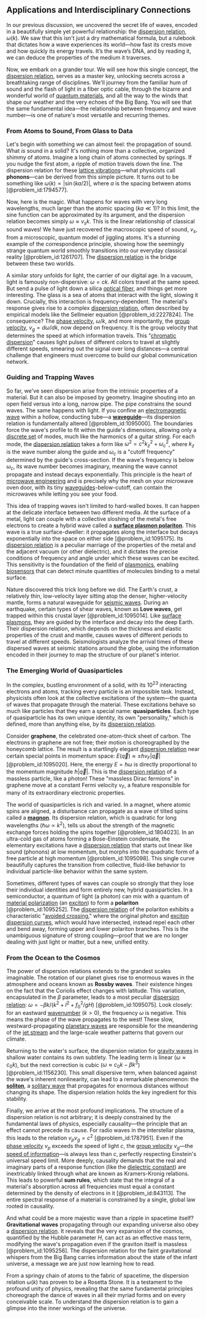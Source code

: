 ## Applications and Interdisciplinary Connections

In our previous discussion, we uncovered the secret life of waves, encoded in a beautifully simple yet powerful relationship: the [dispersion relation](@article_id:138019), $\omega(k)$. We saw that this isn't just a dry mathematical formula, but a rulebook that dictates how a wave experiences its world—how fast its crests move and how quickly its energy travels. It’s the wave’s DNA, and by reading it, we can deduce the properties of the medium it traverses.

Now, we embark on a grander tour. We will see how this single concept, the [dispersion relation](@article_id:138019), serves as a master key, unlocking secrets across a breathtaking range of disciplines. We'll journey from the familiar hum of sound and the flash of light in a fiber optic cable, through the bizarre and wonderful world of [quantum materials](@article_id:136247), and all the way to the winds that shape our weather and the very echoes of the Big Bang. You will see that the same fundamental idea—the relationship between frequency and wave number—is one of nature's most versatile and recurring themes.

### From Atoms to Sound, From Glass to Data

Let's begin with something we can almost feel: the propagation of sound. What *is* sound in a solid? It's nothing more than a collective, organized shimmy of atoms. Imagine a long chain of atoms connected by springs. If you nudge the first atom, a ripple of motion travels down the line. The dispersion relation for these [lattice vibrations](@article_id:144675)—what physicists call **phonons**—can be derived from this simple picture. It turns out to be something like $\omega(k) \propto |\sin(ka/2)|$, where $a$ is the spacing between atoms [@problem_id:1794577].

Now, here is the magic. What happens for waves with very long wavelengths, much larger than the atomic spacing ($ka \ll 1$)? In this limit, the sine function can be approximated by its argument, and the dispersion relation becomes simply $\omega \approx v_s k$. This is the linear relationship of classical sound waves! We have just recovered the macroscopic speed of sound, $v_s$, from a microscopic, quantum model of jiggling atoms. It's a stunning example of the correspondence principle, showing how the seemingly strange quantum world smoothly transitions into our everyday classical reality [@problem_id:1261707]. The [dispersion relation](@article_id:138019) is the bridge between these two worlds.

A similar story unfolds for light, the carrier of our digital age. In a vacuum, light is famously non-dispersive: $\omega = ck$. All colors travel at the same speed. But send a pulse of light down a silica [optical fiber](@article_id:273008), and things get more interesting. The glass is a sea of atoms that interact with the light, slowing it down. Crucially, this interaction is frequency-dependent. The material's response gives rise to a complex [dispersion relation](@article_id:138019), often described by empirical models like the Sellmeier equation [@problem_id:2227824]. The consequence? The [phase velocity](@article_id:153551), $\omega/k$, and more importantly, the [group velocity](@article_id:147192), $v_g = d\omega/dk$, now depend on frequency. It is the group velocity that determines the speed at which information travels. This "[chromatic dispersion](@article_id:263256)" causes light pulses of different colors to travel at slightly different speeds, smearing out the signal over long distances—a central challenge that engineers must overcome to build our global communication network.

### Guiding and Trapping Waves

So far, we've seen dispersion arise from the intrinsic properties of a material. But it can also be imposed by geometry. Imagine shouting into an open field versus into a long, narrow pipe. The pipe constrains the sound waves. The same happens with light. If you confine an [electromagnetic wave](@article_id:269135) within a hollow, conducting tube—a **[waveguide](@article_id:266074)**—its dispersion relation is fundamentally altered [@problem_id:1095000]. The boundaries force the wave's profile to fit within the guide's dimensions, allowing only a [discrete set](@article_id:145529) of modes, much like the harmonics of a guitar string. For each mode, the [dispersion relation](@article_id:138019) takes a form like $\omega^2 = c^2 k_z^2 + \omega_c^2$, where $k_z$ is the wave number along the guide and $\omega_c$ is a "cutoff frequency" determined by the guide's cross-section. If the wave's frequency is below $\omega_c$, its wave number becomes imaginary, meaning the wave cannot propagate and instead decays exponentially. This principle is the heart of [microwave engineering](@article_id:273841) and is precisely why the mesh on your microwave oven door, with its tiny [waveguides](@article_id:197977)-below-cutoff, can contain the microwaves while letting you see your food.

This idea of trapping waves isn't limited to hard-walled boxes. It can happen at the delicate interface between two different media. At the surface of a metal, light can couple with a collective sloshing of the metal's free electrons to create a hybrid wave called a **[surface plasmon polariton](@article_id:137848)**. This wave is a true surface-dweller: it propagates along the interface but decays exponentially into the space on either side [@problem_id:1095175]. Its [dispersion relation](@article_id:138019) is a peculiar marriage of the properties of the metal and the adjacent vacuum (or other dielectric), and it dictates the precise conditions of frequency and angle under which these waves can be excited. This sensitivity is the foundation of the field of [plasmonics](@article_id:141728), enabling [biosensors](@article_id:181758) that can detect minute quantities of molecules binding to a metal surface.

Nature discovered this trick long before we did. The Earth's crust, a relatively thin, low-velocity layer sitting atop the denser, higher-velocity mantle, forms a natural waveguide for [seismic waves](@article_id:164491). During an earthquake, certain types of shear waves, known as **Love waves**, get trapped within this crustal layer [@problem_id:1095014]. Like [surface plasmons](@article_id:145357), they are guided by the interface and decay into the deep Earth. Their dispersion relation, which depends on the thickness and elastic properties of the crust and mantle, causes waves of different periods to travel at different speeds. Seismologists analyze the arrival times of these dispersed waves at seismic stations around the globe, using the information encoded in their journey to map the structure of our planet's interior.

### The Emerging World of Quasiparticles

In the complex, bustling environment of a solid, with its $10^{23}$ interacting electrons and atoms, tracking every particle is an impossible task. Instead, physicists often look at the collective excitations of the system—the quanta of waves that propagate through the material. These excitations behave so much like particles that they earn a special name: **quasiparticles**. Each type of quasiparticle has its own unique identity, its own "personality," which is defined, more than anything else, by its [dispersion relation](@article_id:138019).

Consider **graphene**, the celebrated one-atom-thick sheet of carbon. The electrons in graphene are not free; their motion is choreographed by the honeycomb lattice. The result is a startlingly elegant [dispersion relation](@article_id:138019) near certain special points in momentum space: $E(\vec{q}) \approx \pm \hbar v_F |\vec{q}|$ [@problem_id:1095020]. Here, the energy $E = \hbar\omega$ is directly proportional to the momentum magnitude $\hbar|\vec{q}|$. This is the [dispersion relation](@article_id:138019) of a massless particle, like a photon! These "massless Dirac fermions" in graphene move at a constant Fermi velocity $v_F$, a feature responsible for many of its extraordinary electronic properties.

The world of quasiparticles is rich and varied. In a magnet, where atomic spins are aligned, a disturbance can propagate as a wave of tilted spins called a **[magnon](@article_id:143777)**. Its dispersion relation, which is quadratic for long wavelengths ($\hbar\omega \propto k^2$), tells us about the strength of the magnetic exchange forces holding the spins together [@problem_id:1804023]. In an ultra-cold gas of atoms forming a Bose-Einstein condensate, the elementary excitations have a [dispersion relation](@article_id:138019) that starts out linear like sound (phonons) at low momentum, but morphs into the quadratic form of a free particle at high momentum [@problem_id:1095098]. This single curve beautifully captures the transition from collective, fluid-like behavior to individual particle-like behavior within the same system.

Sometimes, different types of waves can couple so strongly that they lose their individual identities and form entirely new, hybrid quasiparticles. In a semiconductor, a quantum of light (a photon) can mix with a quantum of [material polarization](@article_id:269201) (an [exciton](@article_id:145127)) to form a **polariton** [@problem_id:1095252]. The [dispersion relation](@article_id:138019) of the polariton exhibits a characteristic "[avoided crossing](@article_id:143904)," where the original photon and [exciton](@article_id:145127) [dispersion curves](@article_id:197104), which would have intersected, instead repel each other and bend away, forming upper and lower polariton branches. This is the unambiguous signature of strong coupling—proof that we are no longer dealing with just light or matter, but a new, unified entity.

### From the Ocean to the Cosmos

The power of dispersion relations extends to the grandest scales imaginable. The rotation of our planet gives rise to enormous waves in the atmosphere and oceans known as **Rossby waves**. Their existence hinges on the fact that the Coriolis effect changes with latitude. This variation, encapsulated in the $\beta$ parameter, leads to a most peculiar [dispersion relation](@article_id:138019): $\omega = -\beta k / (k^2+l^2+f_0^2/gH)$ [@problem_id:1095075]. Look closely: for an eastward [wavenumber](@article_id:171958) ($k \gt 0$), the frequency $\omega$ is negative. This means the phase of the wave propagates to the west! These slow, westward-propagating [planetary waves](@article_id:195156) are responsible for the meandering of the [jet stream](@article_id:191103) and the large-scale weather patterns that govern our climate.

Returning to the water's surface, the dispersion relation for [gravity waves](@article_id:184702) in shallow water contains its own subtlety. The leading term is linear ($\omega \approx c_0 k$), but the next correction is cubic ($\omega \approx c_0 k - \beta k^3$) [@problem_id:1156230]. This small dispersive term, when balanced against the wave's inherent nonlinearity, can lead to a remarkable phenomenon: the **[soliton](@article_id:139786)**, a [solitary wave](@article_id:273799) that propagates for enormous distances without changing its shape. The dispersion relation holds the key ingredient for this stability.

Finally, we arrive at the most profound implications. The structure of a dispersion relation is not arbitrary; it is deeply constrained by the fundamental laws of physics, especially causality—the principle that an effect cannot precede its cause. For radio waves in the interstellar plasma, this leads to the relation $v_p v_g = c^2$ [@problem_id:1787951]. Even if the [phase velocity](@article_id:153551) $v_p$ exceeds the speed of light $c$, the [group velocity](@article_id:147192) $v_g$—the [speed of information](@article_id:153849)—is always less than $c$, perfectly respecting Einstein's universal speed limit. More deeply, causality demands that the real and imaginary parts of a response function (like the [dielectric constant](@article_id:146220)) are inextricably linked through what are known as Kramers-Kronig relations. This leads to powerful **sum rules**, which state that the integral of a material's absorption across all frequencies must equal a constant determined by the density of electrons in it [@problem_id:843113]. The entire spectral response of a material is constrained by a single, global law rooted in causality.

And what could be a more majestic wave than a ripple in spacetime itself? **Gravitational waves** propagating through our expanding universe also obey a [dispersion relation](@article_id:138019). It reveals that the very expansion of the cosmos, quantified by the Hubble parameter $H$, can act as an effective mass term, modifying the wave's propagation even if the graviton itself is massless [@problem_id:1095256]. The dispersion relation for the faint gravitational whispers from the Big Bang carries information about the state of the infant universe, a message we are just now learning how to read.

From a springy chain of atoms to the fabric of spacetime, the dispersion relation $\omega(k)$ has proven to be a Rosetta Stone. It is a testament to the profound unity of physics, revealing that the same fundamental principles choreograph the dance of waves in all their myriad forms and on every conceivable scale. To understand the dispersion relation is to gain a glimpse into the inner workings of the universe.